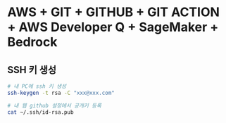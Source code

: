 # AWS + GIT + GITHUB + GIT ACTION + AWS Developer Q + SageMaker + Bedrock

## SSH 키 생성
```sh
# 내 PC에 ssh 키 생성
ssh-keygen -t rsa -C "xxx@xxx.com"

# 내 웹 github 설정에서 공개키 등록
cat ~/.ssh/id-rsa.pub
```